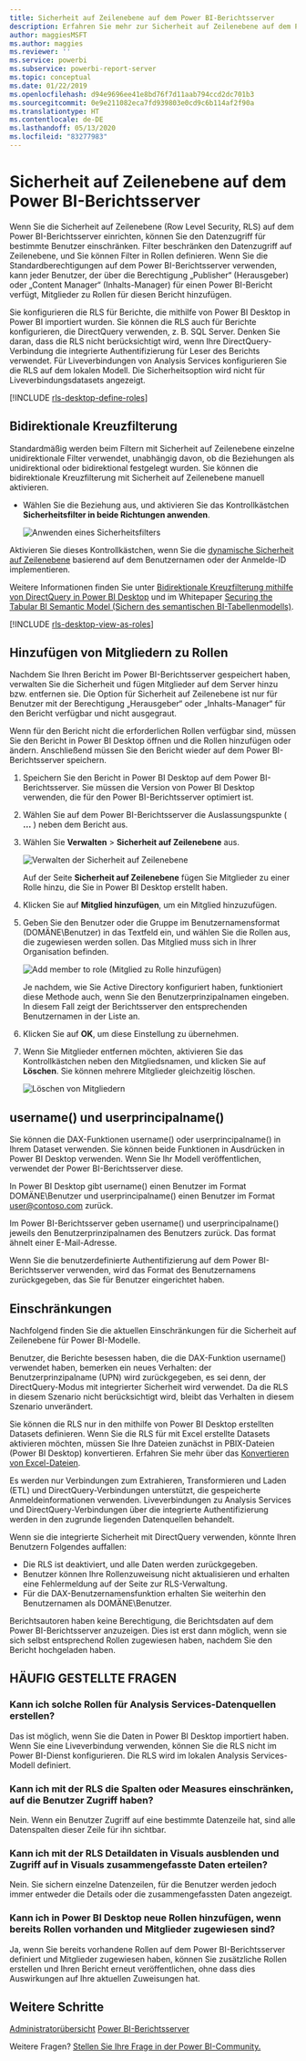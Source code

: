 ```yaml
---
title: Sicherheit auf Zeilenebene auf dem Power BI-Berichtsserver
description: Erfahren Sie mehr zur Sicherheit auf Zeilenebene auf dem Power BI-Berichtsserver.
author: maggiesMSFT
ms.author: maggies
ms.reviewer: ''
ms.service: powerbi
ms.subservice: powerbi-report-server
ms.topic: conceptual
ms.date: 01/22/2019
ms.openlocfilehash: d94e9696ee41e8bd76f7d11aab794ccd2dc701b3
ms.sourcegitcommit: 0e9e211082eca7fd939803e0cd9c6b114af2f90a
ms.translationtype: HT
ms.contentlocale: de-DE
ms.lasthandoff: 05/13/2020
ms.locfileid: "83277983"
---
```

# <a name="row-level-security-rls-in-power-bi-report-server"></a>Sicherheit auf Zeilenebene auf dem Power BI-Berichtsserver

Wenn Sie die Sicherheit auf Zeilenebene (Row Level Security, RLS) auf dem Power BI-Berichtsserver einrichten, können Sie den Datenzugriff für bestimmte Benutzer einschränken. Filter beschränken den Datenzugriff auf Zeilenebene, und Sie können Filter in Rollen definieren.  Wenn Sie die Standardberechtigungen auf dem Power BI-Berichtsserver verwenden, kann jeder Benutzer, der über die Berechtigung „Publisher“ (Herausgeber) oder „Content Manager“ (Inhalts-Manager) für einen Power BI-Bericht verfügt, Mitglieder zu Rollen für diesen Bericht hinzufügen.    

Sie konfigurieren die RLS für Berichte, die mithilfe von Power BI Desktop in Power BI importiert wurden. Sie können die RLS auch für Berichte konfigurieren, die DirectQuery verwenden, z. B. SQL Server.  Denken Sie daran, dass die RLS nicht berücksichtigt wird, wenn Ihre DirectQuery-Verbindung die integrierte Authentifizierung für Leser des Berichts verwendet. Für Liveverbindungen von Analysis Services konfigurieren Sie die RLS auf dem lokalen Modell. Die Sicherheitsoption wird nicht für Liveverbindungsdatasets angezeigt. 

[!INCLUDE [rls-desktop-define-roles](../includes/rls-desktop-define-roles.md)]

## <a name="bidirectional-cross-filtering"></a>Bidirektionale Kreuzfilterung

Standardmäßig werden beim Filtern mit Sicherheit auf Zeilenebene einzelne unidirektionale Filter verwendet, unabhängig davon, ob die Beziehungen als unidirektional oder bidirektional festgelegt wurden. Sie können die bidirektionale Kreuzfilterung mit Sicherheit auf Zeilenebene manuell aktivieren.

- Wählen Sie die Beziehung aus, und aktivieren Sie das Kontrollkästchen **Sicherheitsfilter in beide Richtungen anwenden**. 

    ![Anwenden eines Sicherheitsfilters](media/row-level-security-report-server/rls-apply-security-filter.png)

Aktivieren Sie dieses Kontrollkästchen, wenn Sie die [dynamische Sicherheit auf Zeilenebene](https://docs.microsoft.com/analysis-services/tutorial-tabular-1200/supplemental-lesson-implement-dynamic-security-by-using-row-filters) basierend auf dem Benutzernamen oder der Anmelde-ID implementieren. 

Weitere Informationen finden Sie unter [Bidirektionale Kreuzfilterung mithilfe von DirectQuery in Power BI Desktop](../transform-model/desktop-bidirectional-filtering.md) und im Whitepaper [Securing the Tabular BI Semantic Model (Sichern des semantischen BI-Tabellenmodells)](https://download.microsoft.com/download/D/2/0/D20E1C5F-72EA-4505-9F26-FEF9550EFD44/Securing%20the%20Tabular%20BI%20Semantic%20Model.docx).

[!INCLUDE [rls-desktop-view-as-roles](../includes/rls-desktop-view-as-roles.md)]


## <a name="add-members-to-roles"></a>Hinzufügen von Mitgliedern zu Rollen 

Nachdem Sie Ihren Bericht im Power BI-Berichtsserver gespeichert haben, verwalten Sie die Sicherheit und fügen Mitglieder auf dem Server hinzu bzw. entfernen sie. Die Option für Sicherheit auf Zeilenebene ist nur für Benutzer mit der Berechtigung „Herausgeber“ oder „Inhalts-Manager“ für den Bericht verfügbar und nicht ausgegraut.

 Wenn für den Bericht nicht die erforderlichen Rollen verfügbar sind, müssen Sie den Bericht in Power BI Desktop öffnen und die Rollen hinzufügen oder ändern. Anschließend müssen Sie den Bericht wieder auf dem Power BI-Berichtsserver speichern. 

1. Speichern Sie den Bericht in Power BI Desktop auf dem Power BI-Berichtsserver. Sie müssen die Version von Power BI Desktop verwenden, die für den Power BI-Berichtsserver optimiert ist.
2. Wählen Sie auf dem Power BI-Berichtsserver die Auslassungspunkte ( **...** ) neben dem Bericht aus. 

3. Wählen Sie **Verwalten** > **Sicherheit auf Zeilenebene** aus. 

     ![Verwalten der Sicherheit auf Zeilenebene](media/row-level-security-report-server/power-bi-report-server-rls-dialog.png)

    Auf der Seite **Sicherheit auf Zeilenebene** fügen Sie Mitglieder zu einer Rolle hinzu, die Sie in Power BI Desktop erstellt haben.

5. Klicken Sie auf **Mitglied hinzufügen**, um ein Mitglied hinzuzufügen.

1. Geben Sie den Benutzer oder die Gruppe im Benutzernamensformat (DOMÄNE\Benutzer) in das Textfeld ein, und wählen Sie die Rollen aus, die zugewiesen werden sollen. Das Mitglied muss sich in Ihrer Organisation befinden.   

    ![Add member to role (Mitglied zu Rolle hinzufügen)](media/row-level-security-report-server/power-bi-report-server-add-members.png)

    Je nachdem, wie Sie Active Directory konfiguriert haben, funktioniert diese Methode auch, wenn Sie den Benutzerprinzipalnamen eingeben. In diesem Fall zeigt der Berichtsserver den entsprechenden Benutzernamen in der Liste an.

1. Klicken Sie auf **OK**, um diese Einstellung zu übernehmen.   

8. Wenn Sie Mitglieder entfernen möchten, aktivieren Sie das Kontrollkästchen neben den Mitgliedsnamen, und klicken Sie auf **Löschen**.  Sie können mehrere Mitglieder gleichzeitig löschen. 

    ![Löschen von Mitgliedern](media/row-level-security-report-server/power-bi-report-server-delete-members.png)


## <a name="username-and-userprincipalname"></a>username() und userprincipalname()

Sie können die DAX-Funktionen username() oder userprincipalname() in Ihrem Dataset verwenden. Sie können beide Funktionen in Ausdrücken in Power BI Desktop verwenden. Wenn Sie Ihr Modell veröffentlichen, verwendet der Power BI-Berichtsserver diese.

In Power BI Desktop gibt username() einen Benutzer im Format DOMÄNE\Benutzer und userprincipalname() einen Benutzer im Format user@contoso.com zurück.

Im Power BI-Berichtsserver geben username() und userprincipalname() jeweils den Benutzerprinzipalnamen des Benutzers zurück. Das format ähnelt einer E-Mail-Adresse.

Wenn Sie die benutzerdefinierte Authentifizierung auf dem Power BI-Berichtsserver verwenden, wird das Format des Benutzernamens zurückgegeben, das Sie für Benutzer eingerichtet haben.  

## <a name="limitations"></a>Einschränkungen 

Nachfolgend finden Sie die aktuellen Einschränkungen für die Sicherheit auf Zeilenebene für Power BI-Modelle. 

Benutzer, die Berichte besessen haben, die die DAX-Funktion username() verwendet haben, bemerken ein neues Verhalten: der Benutzerprinzipalname (UPN) wird zurückgegeben, es sei denn, der DirectQuery-Modus mit integrierter Sicherheit wird verwendet.  Da die RLS in diesem Szenario nicht berücksichtigt wird, bleibt das Verhalten in diesem Szenario unverändert.

Sie können die RLS nur in den mithilfe von Power BI Desktop erstellten Datasets definieren. Wenn Sie die RLS für mit Excel erstellte Datasets aktivieren möchten, müssen Sie Ihre Dateien zunächst in PBIX-Dateien (Power BI Desktop) konvertieren. Erfahren Sie mehr über das [Konvertieren von Excel-Dateien](../connect-data/desktop-import-excel-workbooks.md).

Es werden nur Verbindungen zum Extrahieren, Transformieren und Laden (ETL) und DirectQuery-Verbindungen unterstützt, die gespeicherte Anmeldeinformationen verwenden. Liveverbindungen zu Analysis Services und DirectQuery-Verbindungen über die integrierte Authentifizierung werden in den zugrunde liegenden Datenquellen behandelt. 

Wenn sie die integrierte Sicherheit mit DirectQuery verwenden, könnte Ihren Benutzern Folgendes auffallen:
- Die RLS ist deaktiviert, und alle Daten werden zurückgegeben.
- Benutzer können Ihre Rollenzuweisung nicht aktualisieren und erhalten eine Fehlermeldung auf der Seite zur RLS-Verwaltung.
- Für die DAX-Benutzernamensfunktion erhalten Sie weiterhin den Benutzernamen als DOMÄNE\Benutzer. 

Berichtsautoren haben keine Berechtigung, die Berichtsdaten auf dem Power BI-Berichtsserver anzuzeigen. Dies ist erst dann möglich, wenn sie sich selbst entsprechend Rollen zugewiesen haben, nachdem Sie den Bericht hochgeladen haben. 

 

## <a name="faq"></a>HÄUFIG GESTELLTE FRAGEN 

### <a name="can-i-create-these-roles-for-analysis-services-data-sources"></a>Kann ich solche Rollen für Analysis Services-Datenquellen erstellen? 

Das ist möglich, wenn Sie die Daten in Power BI Desktop importiert haben. Wenn Sie eine Liveverbindung verwenden, können Sie die RLS nicht im Power BI-Dienst konfigurieren. Die RLS wird im lokalen Analysis Services-Modell definiert. 

### <a name="can-i-use-rls-to-limit-the-columns-or-measures-accessible-by-my-users"></a>Kann ich mit der RLS die Spalten oder Measures einschränken, auf die Benutzer Zugriff haben? 

Nein. Wenn ein Benutzer Zugriff auf eine bestimmte Datenzeile hat, sind alle Datenspalten dieser Zeile für ihn sichtbar. 

### <a name="does-rls-let-me-hide-detailed-data-but-give-access-to-data-summarized-in-visuals"></a>Kann ich mit der RLS Detaildaten in Visuals ausblenden und Zugriff auf in Visuals zusammengefasste Daten erteilen? 

Nein. Sie sichern einzelne Datenzeilen, für die Benutzer werden jedoch immer entweder die Details oder die zusammengefassten Daten angezeigt. 

### <a name="can-i-add-new-roles-in-power-bi-desktop-if-i-already-have-existing-roles-and-members-assigned"></a>Kann ich in Power BI Desktop neue Rollen hinzufügen, wenn bereits Rollen vorhanden und Mitglieder zugewiesen sind? 

Ja, wenn Sie bereits vorhandene Rollen auf dem Power BI-Berichtsserver definiert und Mitglieder zugewiesen haben, können Sie zusätzliche Rollen erstellen und Ihren Bericht erneut veröffentlichen, ohne dass dies Auswirkungen auf Ihre aktuellen Zuweisungen hat. 
 

## <a name="next-steps"></a>Weitere Schritte

[Administratorübersicht](get-started.md) 
[Power BI-Berichtsserver](admin-handbook-overview.md)  

Weitere Fragen? [Stellen Sie Ihre Frage in der Power BI-Community.](https://community.powerbi.com/)

